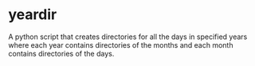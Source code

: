 # yeardir
A python script that creates directories for all the days in specified years where each year contains directories of the months and each month contains directories of the days.
